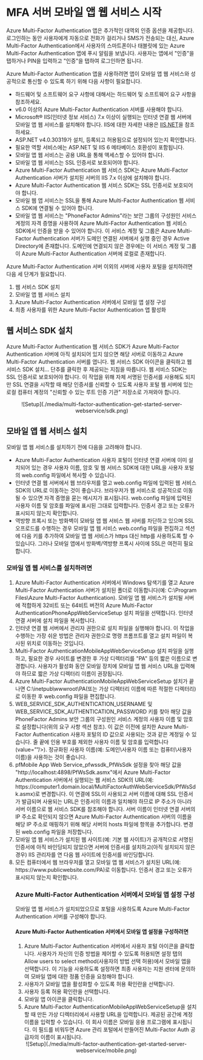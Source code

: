 <properties 
	pageTitle="MFA 서버 모바일 앱 웹 서비스 시작" 
	description="Azure Multi-Factor Authentication 앱은 추가적인 대역외 인증 옵션을 제공합니다. 이 옵션을 사용하면 MFA 서버는 사용자에게 푸시 알림을 사용할 수 있습니다." 
	services="multi-factor-authentication" 
	documentationCenter="" 
	authors="billmath" 
	manager="stevenpo" 
	editor="curtland"/>

<tags 
	ms.service="multi-factor-authentication" 
	ms.workload="identity" 
	ms.tgt_pltfrm="na" 
	ms.devlang="na" 
	ms.topic="get-started-article" 
	ms.date="08/04/2016" 
	ms.author="billmath"/>

# MFA 서버 모바일 앱 웹 서비스 시작

Azure Multi-Factor Authentication 앱은 추가적인 대역외 인증 옵션을 제공합니다. 로그인하는 동안 사용자에게 자동으로 전화가 걸리거나 SMS가 전송되는 대신, Azure Multi-Factor Authentication에서 사용자의 스마트폰이나 태블릿에 있는 Azure Multi-Factor Authentication 앱에 푸시 알림을 보냅니다. 사용자는 앱에서 "인증"을 탭하거나 PIN을 입력하고 "인증"을 탭하여 로그인하면 됩니다.

Azure Multi-Factor Authentication 앱을 사용하려면 앱이 모바일 앱 웹 서비스와 성공적으로 통신할 수 있도록 하기 위해 다음 사항이 필요합니다.

- 하드웨어 및 소프트웨어 요구 사항에 대해서는 하드웨어 및 소프트웨어 요구 사항을 참조하세요.
- v6.0 이상의 Azure Multi-Factor Authentication 서버를 사용해야 합니다.
- Microsoft® IIS(인터넷 정보 서비스) 7.x 이상이 실행되는 인터넷 연결 웹 서버에 모바일 앱 웹 서비스를 설치해야 합니다. IIS에 대한 자세한 내용은 [IIS.NET](http://www.iis.net/)을 참조하세요.
- ASP.NET v4.0.30319가 설치, 등록되고 허용됨으로 설정되어 있는지 확인합니다.
- 필요한 역할 서비스에는 ASP.NET 및 IIS 6 메타베이스 호환성이 포함됩니다.
- 모바일 앱 웹 서비스는 공용 URL을 통해 액세스할 수 있어야 합니다.
- 모바일 앱 웹 서비스는 SSL 인증서로 보호되어야 합니다.
- Azure Multi-Factor Authentication 웹 서비스 SDK는 Azure Multi-Factor Authentication 서버가 설치된 서버의 IIS 7.x 이상에 설치해야 합니다.
- Azure Multi-Factor Authentication 웹 서비스 SDK는 SSL 인증서로 보호되어야 합니다.
- 모바일 웹 앱 서비스는 SSL을 통해 Azure Multi-Factor Authentication 웹 서비스 SDK에 연결될 수 있어야 합니다.
- 모바일 앱 웹 서비스는 "PhoneFactor Admins"라는 보안 그룹의 구성원인 서비스 계정의 자격 증명을 사용하여 Azure Multi-Factor Authentication 웹 서비스 SDK에서 인증을 받을 수 있어야 합니다. 이 서비스 계정 및 그룹은 Azure Multi-Factor Authentication 서버가 도메인 연결된 서버에서 실행 중인 경우 Active Directory에 존재합니다. 도메인에 연결되지 않은 경우에는 이 서비스 계정 및 그룹이 Azure Multi-Factor Authentication 서버에 로컬로 존재합니다.


Azure Multi-Factor Authentication 서버 이외의 서버에 사용자 포털을 설치하려면 다음 세 단계가 필요합니다.

1. 웹 서비스 SDK 설치
2. 모바일 앱 웹 서비스 설치
3. Azure Multi-Factor Authentication 서버에서 모바일 앱 설정 구성
4. 최종 사용자를 위한 Azure Multi-Factor Authentication 앱 활성화

## 웹 서비스 SDK 설치

Azure Multi-Factor Authentication 웹 서비스 SDK가 Azure Multi-Factor Authentication 서버에 아직 설치되어 있지 않으면 해당 서버로 이동하고 Azure Multi-Factor Authentication 서버를 엽니다. 웹 서비스 SDK 아이콘을 클릭하고 웹 서비스 SDK 설치... 단추를 클릭한 후 제공되는 지침을 따릅니다. 웹 서비스 SDK는 SSL 인증서로 보호되어야 합니다. 이 작업을 위해 자체 서명된 인증서를 사용해도 되지만 SSL 연결을 시작할 때 해당 인증서를 신뢰할 수 있도록 사용자 포털 웹 서버에 있는 로컬 컴퓨터 계정의 "신뢰할 수 있는 루트 인증 기관" 저장소로 가져와야 합니다.

<center>![Setup](./media/multi-factor-authentication-get-started-server-webservice/sdk.png)</center>

## 모바일 앱 웹 서비스 설치
모바일 앱 웹 서비스를 설치하기 전에 다음을 고려해야 합니다.

- Azure Multi-Factor Authentication 사용자 포털이 인터넷 연결 서버에 이미 설치되어 있는 경우 사용자 이름, 암호 및 웹 서비스 SDK에 대한 URL을 사용자 포털의 web.config 파일에서 복사할 수 있습니다.
- 인터넷 연결 웹 서버에서 웹 브라우저를 열고 web.config 파일에 입력된 웹 서비스 SDK의 URL로 이동하는 것이 좋습니다. 브라우저가 웹 서비스로 성공적으로 이동될 수 있으면 자격 증명을 묻는 메시지가 표시됩니다. web.config 파일에 입력된 사용자 이름 및 암호를 파일에 표시된 그대로 입력합니다. 인증서 경고 또는 오류가 표시되지 않는지 확인합니다.
- 역방향 프록시 또는 방화벽이 모바일 앱 웹 서비스 웹 서버를 차단하고 있으며 SSL 오프로드를 수행하는 경우 모바일 앱 웹 서비스 web.config 파일을 편집하고 <appSettings> 섹션에 다음 키를 추가하여 모바일 앱 웹 서비스가 https 대신 http를 사용하도록 할 수 있습니다. 그러나 모바일 앱에서 방화벽/역방향 프록시 사이에 SSL은 여전히 필요합니다. <add key="SSL\_REQUIRED" value="false"/>

### 모바일 앱 웹 서비스를 설치하려면

<ol>
<li>Azure Multi-Factor Authentication 서버에서 Windows 탐색기를 열고 Azure Multi-Factor Authentication 서버가 설치된 폴더로 이동합니다(예: C:\Program Files\Azure Multi-Factor Authentication). 모바일 앱 웹 서비스가 설치될 서버에 적합하게 32비트 또는 64비트 버전의 Azure Multi-Factor AuthenticationPhoneAppWebServiceSetup 설치 파일을 선택합니다. 인터넷 연결 서버에 설치 파일을 복사합니다.</li> 

<li>인터넷 연결 웹 서버에서 관리자 권한으로 설치 파일을 실행해야 합니다. 이 작업을 수행하는 가장 쉬운 방법은 관리자 권한으로 명령 프롬프트를 열고 설치 파일이 복사된 위치로 이동하는 것입니다.</li>  

<li>Multi-Factor AuthenticationMobileAppWebServiceSetup 설치 파일을 실행하고, 필요한 경우 사이트를 변경한 후 가상 디렉터리를 "PA" 등의 짧은 이름으로 변경합니다. 사용자가 활성화 동안 모바일 장치에 모바일 앱 웹 서비스 URL을 입력해야 하므로 짧은 가상 디렉터리 이름이 권장됩니다.</li> 

<li>Azure Multi-Factor AuthenticationMobileAppWebServiceSetup 설치가 끝나면 C:\inetpub\wwwroot\PA(또는 가상 디렉터리 이름에 따른 적절한 디렉터리)로 이동한 후 web.config 파일을 편집합니다.</li>  

<li>WEB_SERVICE_SDK_AUTHENTICATION_USERNAME 및 WEB_SERVICE_SDK_AUTHENTICATION_PASSWORD 키를 찾아 해당 값을 PhoneFactor Admins 보안 그룹의 구성원인 서비스 계정의 사용자 이름 및 암호로 설정합니다(위의 요구 사항 섹션 참조). 이 값은 이전에 설치한 Azure Multi-Factor Authentication 사용자 포털의 ID 값으로 사용되는 것과 같은 계정일 수 있습니다. 줄 끝에 인용 부호를 제외한 사용자 이름 및 암호를 입력합니다(value=””/>). 정규화된 사용자 이름(예: 도메인\사용자 이름 또는 컴퓨터\사용자 이름)을 사용하는 것이 좋습니다.</li>  

<li>pfMobile App Web Service_pfwssdk_PfWsSdk 설정을 찾아 해당 값을 "http://localhost:4898/PfWsSdk.asmx"에서 Azure Multi-Factor Authentication 서버에서 실행되는 웹 서비스 SDK의 URL(예: https://computer1.domain.local/MultiFactorAuthWebServiceSdk/PfWsSdk.asmx)로 변경합니다. 이 연결에 SSL이 사용되고 서버 이름에 대해 SSL 인증서가 발급되며 사용되는 URL은 인증서의 이름과 일치해야 하므로 IP 주소가 아니라 서버 이름으로 웹 서비스 SDK를 참조해야 합니다. 서버 이름이 인터넷 연결 서버의 IP 주소로 확인되지 않으면 Azure Multi-Factor Authentication 서버의 이름을 해당 IP 주소로 매핑하기 위해 해당 서버의 hosts 파일에 항목을 추가합니다. 변경된 web.config 파일을 저장합니다.</li>  

<li>모바일 앱 웹 서비스가 설치된 웹 사이트(예: 기본 웹 사이트)가 공개적으로 서명된 인증서에 아직 바인딩되지 않았으면 서버에 인증서를 설치하고(아직 설치되지 않은 경우) IIS 관리자를 연 다음 웹 사이트에 인증서를 바인딩합니다.</li>  

<li>모든 컴퓨터에서 웹 브라우저를 열고 모바일 앱 웹 서비스가 설치된 URL(예: https://www.publicwebsite.com/PA)로 이동합니다. 인증서 경고 또는 오류가 표시되지 않는지 확인합니다.</li> 

### Azure Multi-Factor Authentication 서버에서 모바일 앱 설정 구성
모바일 앱 웹 서비스가 설치되었으므로 포털을 사용하도록 Azure Multi-Factor Authentication 서버를 구성해야 합니다.

#### Azure Multi-Factor Authentication 서버에서 모바일 앱 설정을 구성하려면

1. Azure Multi-Factor Authentication 서버에서 사용자 포털 아이콘을 클릭합니다. 사용자가 자신의 인증 방법을 제어할 수 있도록 허용되면 설정 탭의 Allow users to select method(사용자의 방법 선택 허용)에서 모바일 앱을 선택합니다. 이 기능을 사용하도록 설정하면 최종 사용자는 지원 센터에 문의하여 모바일 앱에 대한 정품 인증을 요청해야 합니다.
2. 사용자가 모바일 앱을 활성화할 수 있도록 허용 확인란을 선택합니다.
3. 사용자 등록 허용 확인란을 선택합니다.
4. 모바일 앱 아이콘을 클릭합니다.
5. Azure Multi-Factor AuthenticationMobileAppWebServiceSetup을 설치할 때 만든 가상 디렉터리에서 사용할 URL을 입력합니다. 제공된 공간에 계정 이름을 입력할 수 있습니다. 이 회사 이름은 모바일 응용 프로그램에 표시됩니다. 이 필드를 비워두면 Azure 관리 포털에서 만들어진 Multi-Factor Auth 공급자의 이름이 표시됩니다.



<center>![Setup](./media/multi-factor-authentication-get-started-server-webservice/mobile.png)</center>
 

<!---HONumber=AcomDC_0810_2016-->